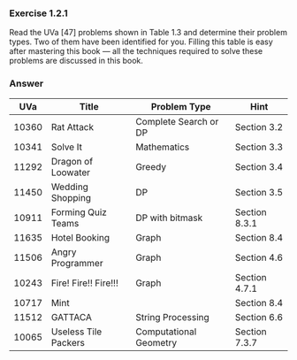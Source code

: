 ### Exercise 1.2.1

Read the UVa [47] problems shown in Table 1.3 and determine their problem types. Two of them have been identified for you. Filling this table is easy after mastering this book — all the techniques required to solve these problems are discussed in this book.

### Answer

| UVa   | Title                | Problem Type           | Hint          |
| ----- | -------------------- | ---------------------- | ------------- |
| 10360 | Rat Attack           | Complete Search or DP  | Section 3.2   |
| 10341 | Solve It             | Mathematics            | Section 3.3   |
| 11292 | Dragon of Loowater   | Greedy                 | Section 3.4   |
| 11450 | Wedding Shopping     | DP                     | Section 3.5   |
| 10911 | Forming Quiz Teams   | DP with bitmask        | Section 8.3.1 |
| 11635 | Hotel Booking        | Graph                  | Section 8.4   |
| 11506 | Angry Programmer     | Graph                  | Section 4.6   |
| 10243 | Fire! Fire!! Fire!!! | Graph                  | Section 4.7.1 |
| 10717 | Mint                 |                        | Section 8.4   |
| 11512 | GATTACA              | String Processing      | Section 6.6   |
| 10065 | Useless Tile Packers | Computational Geometry | Section 7.3.7 |
